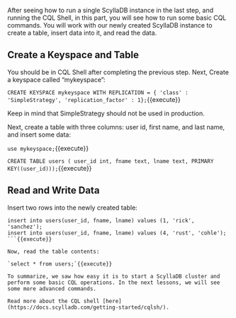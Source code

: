After seeing how to run a single ScyllaDB instance in the last step, and running the CQL Shell, in this part, you will see how to run some basic CQL commands. You will work with our newly created ScyllaDB instance to create a table, insert data into it, and read the data.

## Create a Keyspace and Table

You should be in CQL Shell after completing the previous step. Next, Create a keyspace called “mykeyspace”:

`CREATE KEYSPACE mykeyspace WITH REPLICATION = { 'class' : 'SimpleStrategy', 'replication_factor' : 1};`{{execute}}

Keep in mind that SimpleStrategy should not be used in production.

Next, create a table with three columns: user id, first name, and last name, and insert some data:

`use mykeyspace;`{{execute}}

`CREATE TABLE users ( user_id int, fname text, lname text, PRIMARY KEY((user_id)));`{{execute}}

## Read and Write Data

Insert two rows into the newly created table: 

```
insert into users(user_id, fname, lname) values (1, 'rick', 'sanchez');
insert into users(user_id, fname, lname) values (4, 'rust', 'cohle');
```{{execute}}

Now, read the table contents:

`select * from users;`{{execute}}

To summarize, we saw how easy it is to start a ScyllaDB cluster and perform some basic CQL operations. In the next lessons, we will see some more advanced commands.

Read more about the CQL shell [here](https://docs.scylladb.com/getting-started/cqlsh/).


